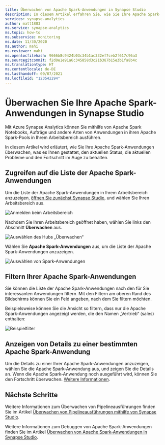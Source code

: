 ```yaml
---
title: Überwachen von Apache Spark-Anwendungen in Synapse Studio
description: In diesem Artikel erfahren Sie, wie Sie Ihre Apache Spark-Anwendungen mit Synapse Studio überwachen.
services: synapse-analytics
author: matt1883
ms.service: synapse-analytics
ms.topic: how-to
ms.subservice: monitoring
ms.date: 11/30/2020
ms.author: mahi
ms.reviewer: mahi
ms.openlocfilehash: 9666b8c9424b03c34b1ac332ef7ceb2f617c96a3
ms.sourcegitcommit: f2d0e1e91a6c345858d3c21b387b15e3b1fa8b4c
ms.translationtype: HT
ms.contentlocale: de-DE
ms.lasthandoff: 09/07/2021
ms.locfileid: "123542294"
---
```

# <a name="monitor-your-apache-spark-applications-in-synapse-studio"></a>Überwachen Sie Ihre Apache Spark-Anwendungen in Synapse Studio

Mit Azure Synapse Analytics können Sie mithilfe von Apache Spark Notebooks, Aufträge und andere Arten von Anwendungen in ihren Apache Spark-Pools in Ihrem Arbeitsbereich ausführen.

In diesem Artikel wird erläutert, wie Sie Ihre Apache Spark-Anwendungen überwachen, was es Ihnen gestattet, den aktuellen Status, die aktuellen Probleme und den Fortschritt im Auge zu behalten.

## <a name="access-apache-spark-applications-list"></a>Zugreifen auf die Liste der Apache Spark-Anwendungen

Um die Liste der Apache Spark-Anwendungen in Ihrem Arbeitsbereich anzuzeigen, [öffnen Sie zunächst Synapse Studio](https://web.azuresynapse.net/), und wählen Sie Ihren Arbeitsbereich aus.

![Anmelden beim Arbeitsbereich](./media/common/login-workspace.png)

Nachdem Sie Ihren Arbeitsbereich geöffnet haben, wählen Sie links den Abschnitt **Überwachen** aus.

![Auswählen des Hubs „Überwachen“](./media/common/left-nav.png)

Wählen Sie **Apache Spark-Anwendungen** aus, um die Liste der Apache Spark-Anwendungen anzuzeigen.

 ![Auswählen von Spark-Anwendungen](./media/how-to-monitor-spark-applications/monitor-hub-nav-spark-applications.png)

## <a name="filter-your-apache-spark-applications"></a>Filtern Ihrer Apache Spark-Anwendungen

Sie können die Liste der Apache Spark-Anwendungen nach den für Sie interessanten Anwendungen filtern. Mit den Filtern am oberen Rand des Bildschirms können Sie ein Feld angeben, nach dem Sie filtern möchten.

Beispielsweise können Sie die Ansicht so filtern, dass nur die Apache Spark-Anwendungen angezeigt werden, die den Namen „Vertrieb“ (sales) enthalten:

![Beispielfilter](./media/how-to-monitor-spark-applications/filter-example.png)

## <a name="view-details-about-a-specific-apache-spark-application"></a>Anzeigen von Details zu einer bestimmten Apache Spark-Anwendung

Um die Details zu einer Ihrer Apache Spark-Anwendungen anzuzeigen, wählen Sie die Apache Spark-Anwendung aus, und zeigen Sie die Details an. Wenn die Apache Spark-Anwendung noch ausgeführt wird, können Sie den Fortschritt überwachen. [Weitere Informationen](apache-spark-applications.md).

## <a name="next-steps"></a>Nächste Schritte

Weitere Informationen zum Überwachen von Pipelineausführungen finden Sie im Artikel [Überwachen von Pipelineausführungen mithilfe von Synapse Studio](how-to-monitor-pipeline-runs.md). 

Weitere Informationen zum Debuggen von Apache Spark-Anwendungen finden Sie im Artikel [Überwachen von Apache Spark-Anwendungen in Synapse Studio](apache-spark-applications.md).